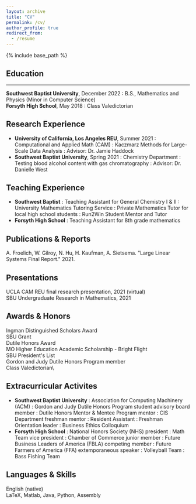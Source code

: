 ```yaml
---
layout: archive
title: "CV"
permalink: /cv/
author_profile: true
redirect_from:
  - /resume
---
```


{% include base_path %}

## Education

-------

**Southwest Baptist University**, December 2022
: B.S., Mathematics and Physics (Minor in Computer Science)\
**Forsyth High School**, May 2018
: Class Valedictorian

## Research Experience
* **University of California, Los Angeles REU**, Summer 2021
: Computational and Applied Math (CAM)
: Kaczmarz Methods for Large-Scale Data Analysis
: Advisor: Dr. Jamie Haddock
* **Southwest Baptist University**, Spring 2021
: Chemistry Department
: Testing blood alcohol content with gas chromatography
: Advisor: Dr. Danielle West
  
## Teaching Experience
* **Southwest Baptist**
: Teaching Assistant for General Chemistry I & II
: University Mathematics Tutoring Service
: Private Mathematics Tutor for local high school students
: Run2Win Student Mentor and Tutor
* **Forsyth High School**
: Teaching Assistant for 8th grade mathematics

## Publications & Reports
A. Froelich, W. Gilroy, N. Hu, H. Kaufman, A. Sietsema. "Large Linear Systems Final Report." 2021.
  
## Presentations
UCLA CAM REU final research presentation, 2021 (virtual)\
SBU Undergraduate Research in Mathematics, 2021

## Awards & Honors
Ingman Distinguished Scholars Award\
SBU Grant\
Dutile Honors Award\
MO Higher Education Academic Scholarship - Bright Flight\
SBU President's List\
Gordon and Judy Dutile Honors Program member\
Class Valedictorian\

## Extracurricular Activites
* **Southwest Baptist University**
: Association for Computing Machinery (ACM)
: Gordon and Judy Dutile Honors Program student advisory board member
: Dutile Honors Mentor & Mentee Program mentor
: CIS Department freshman mentor
: Resident Assistant
: Freshman Orientation leader
: Business Ethics Colloquium
* **Forsyth High School**
: National Honors Society (NHS) president
: Math Team vice president
: Chamber of Commerce junior member
: Future Business Leaders of America (FBLA) competing member
: Future Farmers of America (FFA) extemporaneous speaker
: Volleyball Team
: Bass Fishing Team

## Languages & Skills
English (native)\
LaTeX, Matlab, Java, Python, Assembly
